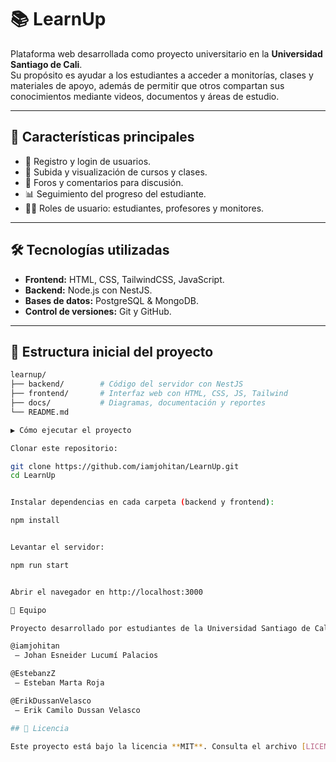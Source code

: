 # 📚 LearnUp

Plataforma web desarrollada como proyecto universitario en la **Universidad Santiago de Cali**.  
Su propósito es ayudar a los estudiantes a acceder a monitorías, clases y materiales de apoyo, además de permitir que otros compartan sus conocimientos mediante videos, documentos y áreas de estudio.  

---

## 🚀 Características principales
- 🔑 Registro y login de usuarios.  
- 🎥 Subida y visualización de cursos y clases.  
- 💬 Foros y comentarios para discusión.  
- 📊 Seguimiento del progreso del estudiante.  
- 👨‍🏫 Roles de usuario: estudiantes, profesores y monitores.  

---

## 🛠️ Tecnologías utilizadas
- **Frontend:** HTML, CSS, TailwindCSS, JavaScript.  
- **Backend:** Node.js con NestJS.  
- **Bases de datos:** PostgreSQL & MongoDB.  
- **Control de versiones:** Git y GitHub.  

---

## 📂 Estructura inicial del proyecto
```bash
learnup/
├── backend/        # Código del servidor con NestJS
├── frontend/       # Interfaz web con HTML, CSS, JS, Tailwind
├── docs/           # Diagramas, documentación y reportes
└── README.md

▶️ Cómo ejecutar el proyecto

Clonar este repositorio:

git clone https://github.com/iamjohitan/LearnUp.git
cd LearnUp


Instalar dependencias en cada carpeta (backend y frontend):

npm install


Levantar el servidor:

npm run start


Abrir el navegador en http://localhost:3000

👥 Equipo

Proyecto desarrollado por estudiantes de la Universidad Santiago de Cali:

@iamjohitan
 – Johan Esneider Lucumí Palacios

@EstebanzZ
 – Esteban Marta Roja

@ErikDussanVelasco
 – Erik Camilo Dussan Velasco

## 📄 Licencia  

Este proyecto está bajo la licencia **MIT**. Consulta el archivo [LICENSE](LICENSE) para más detalles.  
